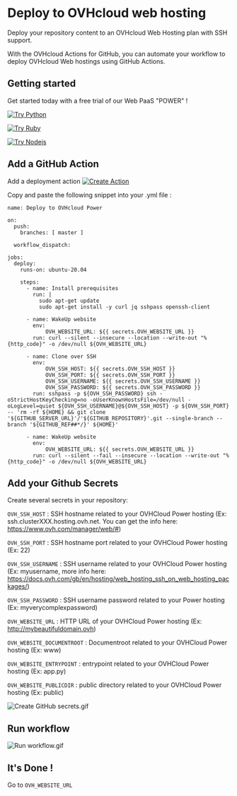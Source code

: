 # Deploy to OVHcloud web hosting

Deploy your repository content to an OVHcloud Web Hosting plan with SSH support.

With the OVHcloud Actions for GitHub, you can automate your workflow to deploy OVHcloud Web hostings using GitHub Actions.

## Getting started

Get started today with a free trial of our Web PaaS "POWER" !

[![Try Python](https://labs.ovh.com/sites/default/files/inline-images/Try%20OVHcloud%20Power%20for%20Python.png)](https://www.ovh.com/ie/order/express/#/express/review?products=~(~(productId~%27powerHosting~planCode~%27powerBeta1~duration~%27P12M~configuration~(~(label~%27language~value~%27python)))))

[![Try Ruby](https://labs.ovh.com/sites/default/files/inline-images/Try%20OVHcloud%20Power%20for%20Ruby.png)](https://www.ovh.com/ie/order/express/#/express/review?products=~(~(productId~%27powerHosting~planCode~%27powerBeta1~duration~%27P12M~configuration~(~(label~%27language~value~%27ruby)))))

[![Try Nodejs](https://labs.ovh.com/sites/default/files/inline-images/Try%20OVHcloud%20Power%20for%20Node.js_.png)](https://www.ovh.com/ie/order/express/#/express/review?products=~(~(productId~%27powerHosting~planCode~%27powerBeta1~duration~%27P12M~configuration~(~(label~%27language~value~%27nodejs)))))


## Add a GitHub Action

Add a deployment action [![Create Action](https://labs.ovh.com/sites/default/files/inline-images/Deploy%20to%20OVHcloud.png)](?filename=.github%2Fworkflows%2Fovhcloud-deploy.yml)

Copy and paste the following snippet into your .yml file :

	name: Deploy to OVHcloud Power

	on:
	  push:
	    branches: [ master ]
	  
	  workflow_dispatch:

	jobs:
	  deploy:    
	    runs-on: ubuntu-20.04

	    steps:
	      - name: Install prerequisites
	        run: |
	          sudo apt-get update
	          sudo apt-get install -y curl jq sshpass openssh-client

	      - name: WakeUp website
	        env:
	            OVH_WEBSITE_URL: ${{ secrets.OVH_WEBSITE_URL }}
	        run: curl --silent --insecure --location --write-out "%{http_code}" -o /dev/null ${OVH_WEBSITE_URL}

	      - name: Clone over SSH
	        env:
	            OVH_SSH_HOST: ${{ secrets.OVH_SSH_HOST }}
	            OVH_SSH_PORT: ${{ secrets.OVH_SSH_PORT }}
	            OVH_SSH_USERNAME: ${{ secrets.OVH_SSH_USERNAME }}
	            OVH_SSH_PASSWORD: ${{ secrets.OVH_SSH_PASSWORD }}
	        run: sshpass -p ${OVH_SSH_PASSWORD} ssh -oStrictHostKeyChecking=no -oUserKnownHostsFile=/dev/null -oLogLevel=quiet ${OVH_SSH_USERNAME}@${OVH_SSH_HOST} -p ${OVH_SSH_PORT} -- 'rm -rf ${HOME} && git clone '${GITHUB_SERVER_URL}'/'${GITHUB_REPOSITORY}'.git --single-branch --branch '${GITHUB_REF##*/}' ${HOME}'

	      - name: WakeUp website
	        env:
	            OVH_WEBSITE_URL: ${{ secrets.OVH_WEBSITE_URL }}
	        run: curl --silent --fail --insecure --location --write-out "%{http_code}" -o /dev/null ${OVH_WEBSITE_URL}



## Add your Github Secrets

Create several secrets in your repository:

```OVH_SSH_HOST``` : SSH hostname related to your OVHCloud Power hosting (Ex: ssh.clusterXXX.hosting.ovh.net. You can get the info here: https://www.ovh.com/manager/web/#)

```OVH_SSH_PORT``` : SSH hostname port related to your OVHCloud Power hosting (Ex: 22)

```OVH_SSH_USERNAME``` : SSH username related to your OVHCloud Power hosting (Ex: myusername, more info here: https://docs.ovh.com/gb/en/hosting/web_hosting_ssh_on_web_hosting_packages/) 

```OVH_SSH_PASSWORD``` : SSH username password related to your Power hosting (Ex: myverycomplexpassword)

```OVH_WEBSITE_URL``` : HTTP URL of your OVHCloud Power hosting (Ex: http://mybeautifuldomain.ovh)

```OVH_WEBSITE_DOCUMENTROOT``` : Documentroot related to your OVHCloud Power hosting (Ex: www)

```OVH_WEBSITE_ENTRYPOINT``` : entrypoint related to your OVHCloud Power hosting (Ex: app.py)

```OVH_WEBSITE_PUBLICDIR``` : public directory related to your OVHCloud Power hosting (Ex: public)

![Create GitHub secrets.gif](img/create_secrets.gif)

## Run workflow
![Run workflow.gif](img/run_workflow.gif)

## It's Done !

Go to ```OVH_WEBSITE_URL``` 